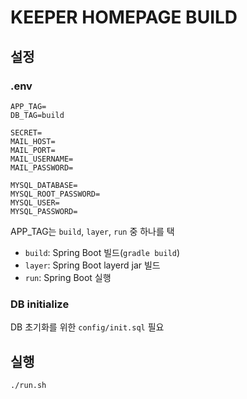 # KEEPER HOMEPAGE BUILD
## 설정
### .env
```
APP_TAG=
DB_TAG=build

SECRET=
MAIL_HOST=
MAIL_PORT=
MAIL_USERNAME=
MAIL_PASSWORD=

MYSQL_DATABASE=
MYSQL_ROOT_PASSWORD=
MYSQL_USER=
MYSQL_PASSWORD=
```
APP_TAG는 ```build```, ```layer```, ```run``` 중 하나를 택
- ```build```: Spring Boot 빌드(```gradle build```)
- ```layer```: Spring Boot layerd jar 빌드
- ```run```: Spring Boot 실행

### DB initialize
DB 초기화를 위한 ```config/init.sql``` 필요

## 실행
```bash
./run.sh
```